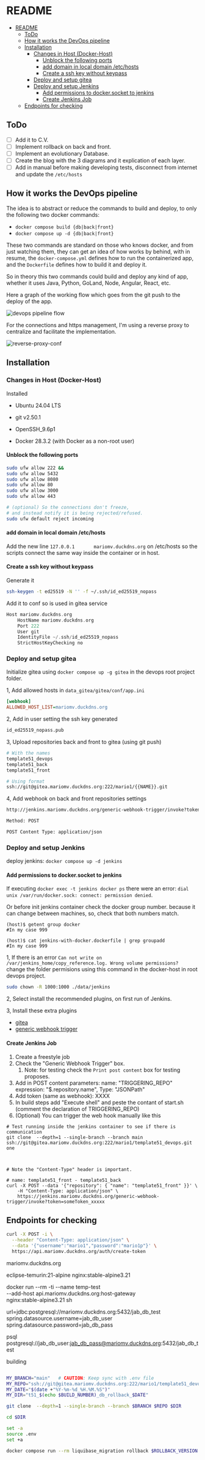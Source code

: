 # README

- [README](#readme)
  - [ToDo](#todo)
  - [How it works the DevOps pipeline](#how-it-works-the-devops-pipeline)
  - [Installation](#installation)
    - [Changes in Host (Docker-Host)](#changes-in-host-docker-host)
      - [Unblock the following ports](#unblock-the-following-ports)
      - [add domain in local domain /etc/hosts](#add-domain-in-local-domain-etchosts)
      - [Create a ssh key without keypass](#create-a-ssh-key-without-keypass)
    - [Deploy and setup gitea](#deploy-and-setup-gitea)
    - [Deploy and setup Jenkins](#deploy-and-setup-jenkins)
      - [Add permissions to docker.socket to jenkins](#add-permissions-to-dockersocket-to-jenkins)
      - [Create Jenkins Job](#create-jenkins-job)
  - [Endpoints for checking](#endpoints-for-checking)

## ToDo

- [ ] Add it to C.V.
- [ ] Implement rollback on back and front.
- [ ] Implement an evolutionary Database.
- [ ] Create the blog with the 3 diagrams and it explication of each layer.
- [ ] Add in manual before making developing tests, disconnect from internet and update the `/etc/hosts`

## How it works the DevOps pipeline

The idea is to abstract or reduce the commands to build and deploy,
to only the following two docker commands:

- `docker compose build {db|back|front}`
- `docker compose up -d {db|back|front}`

These two commands are standard on those who knows docker, and from
just watching them, they can get an idea of how works by behind, with
in resume, the `docker-compose.yml` defines how to run the containerized app,
and the `Dockerfile` defines how to build it and deploy it.

So in theory this two commands could build and deploy any kind of
app, whether it uses Java, Python, GoLand, Node, Angular, React, etc.

Here a graph of the working flow which goes from the git push to the
deploy of the app.

![devops pipeline flow](./1_documentation/devops-pipeline.png)

For the connections and https management, I'm using a reverse proxy
to centralize and facilitate the implementation.

![reverse-proxy-conf](./1_documentation/reverse-proxy-conf.png)

## Installation

### Changes in Host (Docker-Host)

Installed

- Ubuntu 24.04 LTS

- git v2.50.1

- OpenSSH_9.6p1

- Docker 28.3.2 (with Docker as a non-root user)

#### Unblock the following ports

```bash
sudo ufw allow 222 &&
sudo ufw allow 5432
sudo ufw allow 8080
sudo ufw allow 80
sudo ufw allow 3000
sudo ufw allow 443

# (optional) So the connections don't freeze,
# and instead notify it is being rejected/refused.
sudo ufw default reject incoming
```

#### add domain in local domain /etc/hosts

Add the new line `127.0.0.1       mariomv.duckdns.org` on /etc/hosts
so the scripts connect the same way inside the container or in host.

#### Create a ssh key without keypass

Generate it

```bash
ssh-keygen -t ed25519 -N '' -f ~/.ssh/id_ed25519_nopass
```

Add it to conf so is used in gitea service

```c
Host mariomv.duckdns.org
    HostName mariomv.duckdns.org
    Port 222
    User git
    IdentityFile ~/.ssh/id_ed25519_nopass
    StrictHostKeyChecking no
```

<!--

-

-

-

-

-->

### Deploy and setup gitea

Initialize gitea using `docker compose up -g gitea` in the devops root
project folder.

1, Add allowed hosts in `data_gitea/gitea/conf/app.ini`

```ini
[webhook]
ALLOWED_HOST_LIST=mariomv.duckdns.org
```

2, Add in user setting the ssh key generated

```bash
id_ed25519_nopass.pub
```

3, Upload repositories back and front to gitea (using git push)

```bash
# With the names
template51_devops
template51_back
template51_front

# Using format
ssh://git@gitea.mariomv.duckdns.org:222/mario1/{{NAME}}.git
```

4, Add webhook on back and front repositories settings

```sh
http://jenkins.mariomv.duckdns.org/generic-webhook-trigger/invoke?token=someToken_xxxxx

Method: POST

POST Content Type: application/json
```

<!--

-

-

-

-->

### Deploy and setup Jenkins

deploy jenkins: `docker compose up -d jenkins`

#### Add permissions to docker.socket to jenkins

If executing `docker exec -t jenkins docker ps` there were an error:
`dial unix /var/run/docker.sock: connect: permission denied`.

Or before init jenkins container check the docker group number.
because it can change between machines, so, check that both
numbers match.

```shell
(host)$ getent group docker
#In my case 999

(host)$ cat jenkins-with-docker.dockerfile | grep groupadd
#In my case 999
```

1, If there is an error `Can not write on /var/jenkins_home/copy_reference.log. Wrong volume permissions?`
change the folder permisions using this command in the docker-host in root devops project.

```bash
sudo chown -R 1000:1000 ./data/jenkins
```

2, Select install the recommended plugins, on first run of Jenkins.

3, Install these extra plugins

- [gitea](https://plugins.jenkins.io/gitea/)
- [generic webhook trigger](https://plugins.jenkins.io/generic-webhook-trigger/)

#### Create Jenkins Job

1. Create a freestyle job
2. Check the "Generic Webhook Trigger" box.
   1. Note: for testing check the `Print post content` box for testing proposes.
3. Add in POST content parameters: name: "TRIGGERING_REPO" expression: "$.repository.name", Type: "JSONPath"
4. Add token (same as webhook): XXXX
5. In build steps add "Execute shell" and peste the contant of start.sh
    (comment the declaration of TRIGGERING_REPO)
6. (Optional) You can trigger the web hook manually like this

```shell
# Test running inside the jenkins container to see if there is communication
git clone  --depth=1 --single-branch --branch main ssh://git@gitea.mariomv.duckdns.org:222/mario1/template51_devops.git one



# Note the "Content-Type" header is important.

# name: template51_front - template51_back
curl -X POST --data '{"repository": { "name": "template51_front" }}' \
    -H "Content-Type: application/json" \
    https://jenkins.mariomv.duckdns.org/generic-webhook-trigger/invoke?token=someToken_xxxxx
```

<!--

-

-

-

-->

## Endpoints for checking

```sh
curl -X POST -i \
  --header "Content-Type: application/json" \
  --data '{"username":"mario1","password":"mario1p"}' \
  https://api.mariomv.duckdns.org/auth/create-token
```

mariomv.duckdns.org

eclipse-temurin:21-alpine
nginx:stable-alpine3.21

docker run --rm -ti --name temp-test \
  --add-host api.mariomv.duckdns.org:host-gateway \
  nginx:stable-alpine3.21 sh



url=jdbc:postgresql://mariomv.duckdns.org:5432/jab_db_test
spring.datasource.username=jab_db_user
spring.datasource.password=jab_db_pass

psql postgresql://jab_db_user:jab_db_pass@mariomv.duckdns.org:5432/jab_db_test


building

```sh

MY_BRANCH="main"   # CAUTION: Keep sync with .env file
MY_REPO="ssh://git@gitea.mariomv.duckdns.org:222/mario1/template51_devops.git"
MY_DATE="$(date +"%Y-%m-%d_%H.%M.%S")"
MY_DIR="t51_$(echo $BUILD_NUMBER)_db_rollback_$DATE"

git clone  --depth=1 --single-branch --branch $BRANCH $REPO $DIR

cd $DIR

set -a
source .env
set +a

docker compose run --rm liquibase_migration rollback $ROLLBACK_VERSION
```